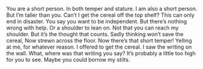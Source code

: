 You are a short person.
In both temper and stature.
I am also a short person.
But I’m taller than you.
Can’t I get the cereal off the top shelf?
This can only end in disaster.
You say you want to be independent.
But there’s nothing wrong with help.
Or a shoulder to lean on.
Not that you can reach my shoulder.
But it’s the thought that counts.
Sadly thinking won’t save the cereal,
Now strewn across the floor.
Now there’s that short temper!
Yelling at me, for whatever reason.
I offered to get the cereal.
I saw the writing on the wall.
What, where was that writing you say?
It’s probably a little too high for you to see.
Maybe you could borrow my stilts.
